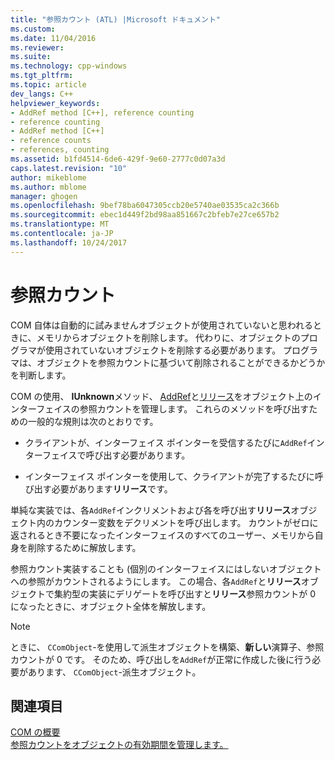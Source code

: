 ```yaml
---
title: "参照カウント (ATL) |Microsoft ドキュメント"
ms.custom: 
ms.date: 11/04/2016
ms.reviewer: 
ms.suite: 
ms.technology: cpp-windows
ms.tgt_pltfrm: 
ms.topic: article
dev_langs: C++
helpviewer_keywords:
- AddRef method [C++], reference counting
- reference counting
- AddRef method [C++]
- reference counts
- references, counting
ms.assetid: b1fd4514-6de6-429f-9e60-2777c0d07a3d
caps.latest.revision: "10"
author: mikeblome
ms.author: mblome
manager: ghogen
ms.openlocfilehash: 9bef78ba6047305ccb20e5740ae03535ca2c366b
ms.sourcegitcommit: ebec1d449f2bd98aa851667c2bfeb7e27ce657b2
ms.translationtype: MT
ms.contentlocale: ja-JP
ms.lasthandoff: 10/24/2017
---
```

# <a name="reference-counting"></a>参照カウント
COM 自体は自動的に試みませんオブジェクトが使用されていないと思われるときに、メモリからオブジェクトを削除します。 代わりに、オブジェクトのプログラマが使用されていないオブジェクトを削除する必要があります。 プログラマは、オブジェクトを参照カウントに基づいて削除されることができるかどうかを判断します。  
  
 COM の使用、 **IUnknown**メソッド、 [AddRef](http://msdn.microsoft.com/library/windows/desktop/ms691379)と[リリース](http://msdn.microsoft.com/library/windows/desktop/ms682317)をオブジェクト上のインターフェイスの参照カウントを管理します。 これらのメソッドを呼び出すための一般的な規則は次のとおりです。  
  
-   クライアントが、インターフェイス ポインターを受信するたびに`AddRef`インターフェイスで呼び出す必要があります。  
  
-   インターフェイス ポインターを使用して、クライアントが完了するたびに呼び出す必要があります**リリース**です。  
  
 単純な実装では、各`AddRef`インクリメントおよび各を呼び出す**リリース**オブジェクト内のカウンター変数をデクリメントを呼び出します。 カウントがゼロに返されるとき不要になったインターフェイスのすべてのユーザー、メモリから自身を削除するために解放します。  
  
 参照カウント実装することも (個別のインターフェイスにはしないオブジェクトへの参照がカウントされるようにします。 この場合、各`AddRef`と**リリース**オブジェクトで集約型の実装にデリゲートを呼び出すと**リリース**参照カウントが 0 になったときに、オブジェクト全体を解放します。  
  
> [!NOTE]
>  ときに、 `CComObject`-を使用して派生オブジェクトを構築、**新しい**演算子、参照カウントが 0 です。 そのため、呼び出しを`AddRef`が正常に作成した後に行う必要があります、 `CComObject`-派生オブジェクト。  
  
## <a name="see-also"></a>関連項目  
 [COM の概要](../atl/introduction-to-com.md)   
 [参照カウントをオブジェクトの有効期間を管理します。](http://msdn.microsoft.com/library/windows/desktop/ms687260)

